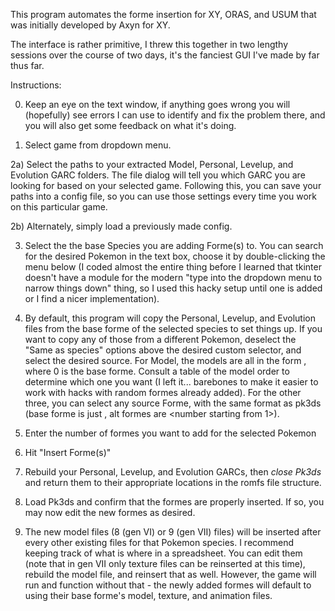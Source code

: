 This program automates the forme insertion for XY, ORAS, and USUM that was initially developed by Axyn for XY.

The interface is rather primitive, I threw this together in two lengthy sessions over the course of two days, it's the fanciest GUI I've made by far thus far.

Instructions:

0) Keep an eye on the text window, if anything goes wrong you will (hopefully) see errors I can use to identify and fix the problem there, and you will also get some feedback on what it's doing.

1) Select game from dropdown menu.

2a) Select the paths to your extracted Model, Personal, Levelup, and Evolution GARC folders. The file dialog will tell you which GARC you are looking for based on your selected game. Following this, you can save your paths into a config file, so you can use those settings every time you work on this particular game.

2b) Alternately, simply load a previously made config.

3) Select the the base Species you are adding Forme(s) to. You can search for the desired Pokemon in the text box, choose it by double-clicking the menu below (I coded almost the entire thing before I learned that tkinter doesn't have a module for the modern "type into the dropdown menu to narrow things down" thing, so I used this hacky setup until one is added or I find a nicer implementation).

4) By default, this program will copy the Personal, Levelup, and Evolution files from the base forme of the selected species to set things up. If you want to copy any of those from a different Pokemon, deselect the "Same as species" options above the desired custom selector, and select the desired source. For Model, the models are all in the form <Pokemon name> <number>, where <Pokemon> 0 is the base forme. Consult a table of the model order to determine which one you want (I left it... barebones to make it easier to work with hacks with random formes already added). For the other three, you can select any source Forme, with the same format as pk3ds (base forme is just <Pokemon>, alt formes are <Pokemon> <number starting from 1>).

5) Enter the number of formes you want to add for the selected Pokemon

6) Hit "Insert Forme(s)"

7) Rebuild your Personal, Levelup, and Evolution GARCs, then *close Pk3ds* and return them to their appropriate locations in the romfs file structure.

8) Load Pk3ds and confirm that the formes are properly inserted. If so, you may now edit the new formes as desired.

9) The new model files (8 (gen VI) or 9 (gen VII) files) will be inserted after every other existing files for that Pokemon species. I recommend keeping track of what is where in a spreadsheet. You can edit them (note that in gen VII only texture files can be reinserted at this time), rebuild the model file, and reinsert that as well. However, the game will run and function without that - the newly added formes will default to using their base forme's model, texture, and animation files.
